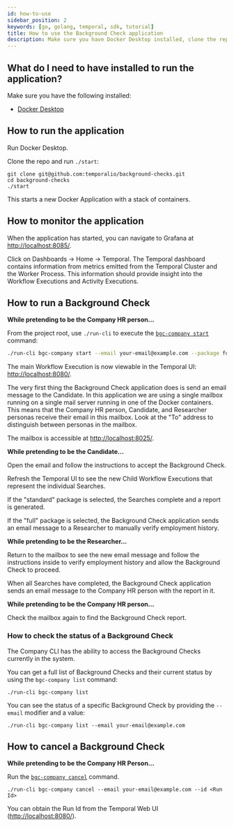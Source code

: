 ```yaml
---
id: how-to-use
sidebar_position: 2
keywords: [go, golang, temporal, sdk, tutorial]
title: How to use the Background Check application
description: Make sure you have Docker Desktop installed, clone the repo, and run `./start`.
---
```


## What do I need to have installed to run the application?

Make sure you have the following installed:

- [Docker Desktop](https://www.docker.com/products/docker-desktop)

## How to run the application

Run Docker Desktop.

Clone the repo and run `./start`:

```
git clone git@github.com:temporalio/background-checks.git
cd background-checks
./start
```

This starts a new Docker Application with a stack of containers.

## How to monitor the application

When the application has started, you can navigate to Grafana at [http://localhost:8085/](http://localhost:8085/).

Click on Dashboards -> Home -> Temporal.
The Temporal dashboard contains information from metrics emitted from the Temporal Cluster and the Worker Process.
This information should provide insight into the Workflow Executions and Activity Executions.

## How to run a Background Check

**While pretending to be the Company HR person...**

From the project root, use `./run-cli` to execute the [`bgc-company start`](cli-reference/#start) command:

```bash
./run-cli bgc-company start --email your-email@example.com --package full
```

The main Workflow Execution is now viewable in the Temporal UI: [http://localhost:8080/](http://localhost:8080/).

The very first thing the Background Check application does is send an email message to the Candidate.
In this application we are using a single mailbox running on a single mail server running in one of the Docker containers.
This means that the Company HR person, Candidate, and Researcher personas receive their email in this mailbox.
Look at the "To" address to distinguish between personas in the mailbox.

The mailbox is accessible at [http://localhost:8025/](http://localhost:8025/).

**While pretending to be the Candidate...**

Open the email and follow the instructions to accept the Background Check.

Refresh the Temporal UI to see the new Child Workflow Executions that represent the individual Searches.

If the "standard" package is selected, the Searches complete and a report is generated.

If the "full" package is selected, the Background Check application sends an email message to a Researcher to manually verify employment history.

**While pretending to be the Researcher...**

Return to the mailbox to see the new email message and follow the instructions inside to verify employment history and allow the Background Check to proceed.

When all Searches have completed, the Background Check application sends an email message to the Company HR person with the report in it.

**While pretending to be the Company HR person...**

Check the mailbox again to find the Background Check report.

### How to check the status of a Background Check

The Company CLI has the ability to access the Background Checks currently in the system.

You can get a full list of Background Checks and their current status by using the `bgc-company list` command:

```
./run-cli bgc-company list
```

You can see the status of a specific Background Check by providing the `--email` modifier and a value:

```
./run-cli bgc-company list --email your-email@example.com
```

## How to cancel a Background Check

**While pretending to be the Company HR Person...**

Run the [`bgc-company cancel`](cli-reference/#cancel) command.

```
./run-cli bgc-company cancel --email your-email@example.com --id <Run Id>
```

You can obtain the Run Id from the Temporal Web UI ([http://localhost:8080/](http://localhost:8080/)).
